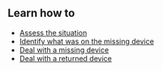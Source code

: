 ## Learn how to
- [Assess the situation](en/topics/practice-1-emergencies/3-seized-devices/3-1-learn.md)
- [Identify what was on the missing device](en/topics/practice-1-emergencies/3-seized-devices/3-4-learn.md)
- [Deal with a missing device](en/topics/practice-1-emergencies/3-seized-devices/3-5-learn.md)
- [Deal with a returned device](en/topics/practice-1-emergencies/3-seized-devices/3-6-learn.md)
